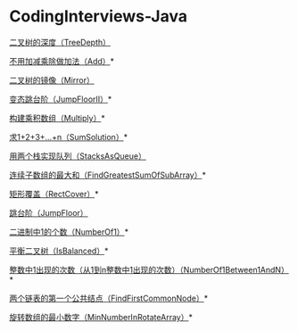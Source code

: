 # CodingInterviews-Java

[二叉树的深度（TreeDepth）](https://www.nowcoder.com/practice/435fb86331474282a3499955f0a41e8b)

[不用加减乘除做加法（Add）](https://www.nowcoder.com/practice/59ac416b4b944300b617d4f7f111b215)*

[二叉树的镜像（Mirror）](https://www.nowcoder.com/practice/564f4c26aa584921bc75623e48ca3011)

[变态跳台阶（JumpFloorII）](https://www.nowcoder.com/practice/22243d016f6b47f2a6928b4313c85387)*

[构建乘积数组（Multiply）](https://www.nowcoder.com/practice/94a4d381a68b47b7a8bed86f2975db46)*

[求1+2+3+...+n（SumSolution）](https://www.nowcoder.com/practice/7a0da8fc483247ff8800059e12d7caf1)*

[用两个栈实现队列（StacksAsQueue）](https://www.nowcoder.com/practice/54275ddae22f475981afa2244dd448c6)

[连续子数组的最大和（FindGreatestSumOfSubArray）](https://www.nowcoder.com/practice/459bd355da1549fa8a49e350bf3df484)*

[矩形覆盖（RectCover）](https://www.nowcoder.com/practice/72a5a919508a4251859fb2cfb987a0e6)*

[跳台阶（JumpFloor）](https://www.nowcoder.com/practice/8c82a5b80378478f9484d87d1c5f12a4)

[二进制中1的个数（NumberOf1）](https://www.nowcoder.com/practice/8ee967e43c2c4ec193b040ea7fbb10b8)*

[平衡二叉树（IsBalanced）](https://www.nowcoder.com/practice/8b3b95850edb4115918ecebdf1b4d222)*

[整数中1出现的次数（从1到n整数中1出现的次数）（NumberOf1Between1AndN）](https://www.nowcoder.com/practice/bd7f978302044eee894445e244c7eee6)*

[两个链表的第一个公共结点（FindFirstCommonNode）](https://www.nowcoder.com/practice/6ab1d9a29e88450685099d45c9e31e46)*

[旋转数组的最小数字（MinNumberInRotateArray）](https://www.nowcoder.com/practice/9f3231a991af4f55b95579b44b7a01ba)*
